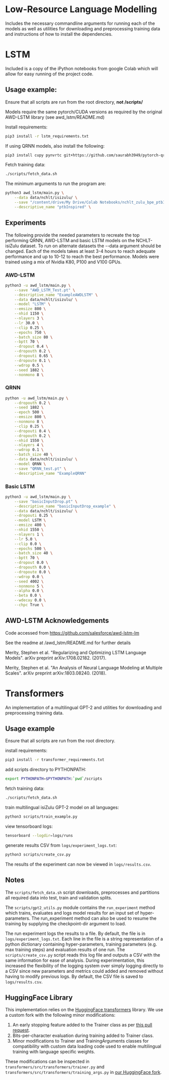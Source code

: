 # Low-Resource Language Modelling
Includes the necessary commandline arguments for running each of the models as well as 
utilities for downloading and preprocessing training data and instructions of how to install the dependencies.

# LSTM
Included is a copy of the iPython notebooks from google Colab which will allow for easy running of the project code.


## Usage example:
Ensure that all scripts are run from the root directory, <b>not /scripts/</b>

Models require the same pytorch/CUDA versions as required by the original AWD-LSTM library (see awd_lstm/README.md)

Install requirements:
```bash
pip3 install -r lstm_requirements.txt
```
If using QRNN models, also install the following:
```bash
pip3 install cupy pynvrtc git+https://github.com/saurabh3949/pytorch-qrnn
```

Fetch training data:
```bash
./scripts/fetch_data.sh
```

The minimum arguments to run the program are:
```bash
python3 awd_lstm/main.py \
    --data data/nchlt/isizulu/ \
    --save "/content/drive/My Drive/Colab Notebooks/nchlt_zulu_bpe_ptbInspired.pt" \
    --descriptive_name "ptbInspired" \
```

## Experiments
The following provide the needed parameters to recreate the top performing QRNN, AWD-LSTM and basic LSTM models on the NCHLT-isiZulu dataset.
To run on alternate datasets the --data argument should be changed. Each of the models takes at least 3-4 hours to reach adequate performance and up to 10-12 to reach the best performance.
Models were trained using a mix of Nvidia K80, P100 and V100 GPUs.

### AWD-LSTM
```bash
python3 -u awd_lstm/main.py \
    --save "AWD_LSTM_Test.pt" \
    --descriptive_name "ExampleAWDLSTM" \
    --data data/nchlt/isizulu/ \
    --model "LSTM" \
    --emsize 800 \
    --nhid 1150 \
    --nlayers 3 \
    --lr 30.0 \
    --clip 0.25 \
    --epochs 750 \
    --batch_size 80 \
    --bptt 70 \
    --dropout 0.4 \
    --dropouth 0.2 \
    --dropouti 0.65 \
    --dropoute 0.1 \
    --wdrop 0.5 \
    --seed 1882 \
    --nonmono 8 \

```

### QRNN
```bash
python -u awd_lstm/main.py \
    --dropouth 0.2 \
    --seed 1882 \
    --epoch 500 \
    --emsize 800 \
    --nonmono 8 \
    --clip 0.25 \
    --dropouti 0.4 \
    --dropouth 0.2 \
    --nhid 1550 \
    --nlayers 4 \
    --wdrop 0.1 \
    --batch_size 40 \
    --data data/nchlt/isizulu/ \
    --model QRNN \
    --save "QRNN_test.pt" \
    --descriptive_name "ExampleQRNN" 
```

### Basic LSTM
```bash
python3 -u awd_lstm/main.py \
    --save "basicInputDrop.pt" \
    --descriptive_name "basicInputDrop_example" \
    --data data/nchlt/isizulu/ \
    --dropouti 0.25 \
    --model LSTM \
    --emsize 400 \
    --nhid 1550 \
    --nlayers 1 \
    --lr 5.0 \
    --clip 0.0 \
    --epochs 500 \
    --batch_size 40 \
    --bptt 70 \
    --dropout 0.0 \
    --dropouth 0.0 \
    --dropoute 0.0 \
    --wdrop 0.0 \
    --seed 4002 \
    --nonmono 5 \
    --alpha 0.0 \
    --beta 0.0 \
    --wdecay 0.0 \
    --chpc True \
```


## AWD-LSTM Acknowledgements
Code accessed from https://github.com/salesforce/awd-lstm-lm 

See the readme at /awd_lstm/README.md for further details

Merity, Stephen et al. "Regularizing and Optimizing LSTM Language Models". arXiv preprint arXiv:1708.02182. (2017).

Merity, Stephen et al. "An Analysis of Neural Language Modeling at Multiple Scales". arXiv preprint arXiv:1803.08240. (2018).

# Transformers

An implementation of a multilingual GPT-2 and utilities for downloading and preprocessing training data.

## Usage example
Ensure that all scripts are run from the root directory.

install requirements:
```bash
pip3 install -r transformer_requirements.txt
```

add scripts directory to PYTHONPATH:
```bash
export PYTHONPATH=$PYTHONPATH:`pwd`/scripts
```

fetch training data:
```bash
./scripts/fetch_data.sh
```

train multilingual isiZulu GPT-2 model on all languages:
```bash
python3 scripts/train_example.py
```

view tensorboard logs:
```bash
tensorboard --logdir=logs/runs
```

generate results CSV from `logs/experiment_logs.txt`:
```bash
python3 scripts/create_csv.py
```

The results of the experiment can now be viewed in `logs/results.csv`.

## Notes

The `scripts/fetch_data.sh` script downloads, preprocesses and partitions all required data into test, train and validation splits.

The `scripts/gpt2_utils.py` module contains the `run_experiment` method which trains, evaluates and logs model results for an input set of hyper-parameters. The run_experiment method can also be used to resume the training by supplying the checkpoint-dir argument to load.

The run experiment logs the results to a file. By default, the file is in `logs/experiment_logs.txt`. Each line in the file is a string representation of a python dictionary containing hyper-parameters, training parameters (e.g. max training steps) and evaluation results of one run. The `scripts/create_csv.py` script reads this log file and outputs a CSV with the same information for ease of analysis. During experimentation, this increased the flexibility of the logging system over simply logging directly to a CSV since new parameters and metrics could added and removed without having to modify previous logs. By default, the CSV file is saved to `logs/results.csv`.

## HuggingFace Library

This implementation relies on the [HuggingFace transformers](https://github.com/huggingface/transformers) library.
We use a custom fork with the following minor modifications:

1. An early stopping feature added to the Trainer class as per [this pull request](https://github.com/huggingface/transformers/pull/4186).
2. Bits-per-character evaluation during training added to Trainer class.
3. Minor modifications to Trainer and TrainingArguments classes for compatibility with custom data loading code used to enable multilingual training with language specific weights.

These modifications can be inspected in `transformers/src/transformers/trainer.py` and `transformers/src/transformers/training_args.py` in [our HuggingFace fork](https://github.com/StuartMesham/transformers/tree/low_resource_lm).
